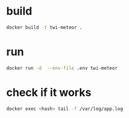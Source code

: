 
# build

```sh
docker build -t twi-meteor .
```

# run

```sh
docker run -d  --env-file .env twi-meteor
```

# check if it works

```sh
docker exec <hash> tail -f /var/log/app.log
```
